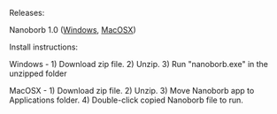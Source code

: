 Releases:

Nanoborb 1.0 ([Windows](https://drive.google.com/file/d/1wqqW-SwVrsregy47qSruqIj42_zIIR32/view?usp=sharing), [MacOSX](https://drive.google.com/file/d/1lFB6nAo97ODVMIbaBcHsKM6AW9-Qvnrz/view?usp=sharing))

Install instructions:

Windows - 1) Download zip file. 2) Unzip. 3) Run "nanoborb.exe" in the unzipped folder

MacOSX - 1) Download zip file. 2) Unzip. 3) Move Nanoborb app to Applications folder. 4) Double-click copied Nanoborb file to run.
